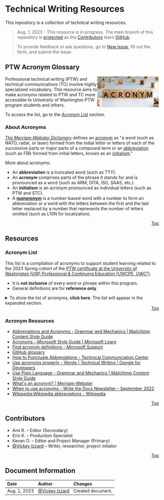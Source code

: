 # Technical Writing Resources
This repository is a collection of technical writing resources.

> Aug. 1, 2023 - This resource is in progress. The main branch of this repository is [protected](https://docs.github.com/en/repositories/configuring-branches-and-merges-in-your-repository/managing-protected-branches/about-protected-branches#lock-branch) as the [Contributors](https://github.com/VickeyIzzard/Technical-Writing-Resources/blob/main/README.md#contributors) learn [GitHub](https://github.com/).
>
> To provide feedback or ask questions, go to [New Issue](https://github.com/VickeyIzzard/Technical-Writing-Resources/issues/new/choose), fill out the form, and submit the issue.

## PTW Acronym Glossary
<img align= "right" src="./assets/images/Acronym-Blocks.jpg" width=" 40%" alt=" A group of wooden blocks with black letters that spell the word acronym." title=" A group of wooden blocks with black letters that spell the word acronym.">

Professional technical writing (PTW) and technical communications (TC) involve highly specialized vocabulary. This resource aims to make acronyms related to PTW and TC more accessible to University of Washington PTW program students and others.

To access the list, go to the [Acronym List](https://github.com/VickeyIzzard/Technical-Writing-Resources/blob/main/README.md#acronym-list) section.

### About Acronyms
*[The Merriam-Webster Dictionary](https://www.merriam-webster.com/dictionary/)* defines an [acronym](https://www.merriam-webster.com/dictionary/acronym) as "a word (such as NATO, radar, or laser) formed from the initial letter or letters of each of the successive parts or major parts of a compound term or an [abbreviation](https://www.merriam-webster.com/dictionary/abbreviation) (such as FBI) formed from initial letters, known as an [initialism](https://www.merriam-webster.com/dictionary/initialism)."

More about acronyms:
- An **abbreviation** is a truncated word (such as TTY).
- An **acronym** comprises parts of the phrase it stands for and is pronounced as a word (such as ARM, DITA, ISO, SAAS, etc.).
- An **initialism** is an acronym pronounced as individual letters (such as PTW and STC).
- A [**numeronym**](https://en.wikipedia.org/wiki/Numeronym) is a number-based word with a number to form an abbreviation or a word with the letters between the first and the last letter replaced by a number that represents the number of letters omitted (such as L10N for localization).

<div align="right">
  <a href='https://github.com/VickeyIzzard/Technical-Writing-Resources/blob/main/README.md#readme-top'>Top</a>
</div>

## Resources
### Acronym List
This list is a compilation of acronyms to support student learning related to the 2023 Spring cohort of the [PTW certificate at the University of Washington (UW) Professional & Continuing Education (UWCPE, UWC²)](https://www.pce.uw.edu/certificates/professional-technical-writing).
- It is **not inclusive** of every word or phrase within this program.
- General definitions are for **reference only**.

<!--
> **Note:** Table content is in progress.
-->

<details>
<summary>To show the list of acronyms, <b>click here</b>. The list will appear in the expanded section.</summary>

#### Acronym List Table

|	Acronym	|	Definition	|	Course.Week	|	Source	|
|	:---	|	:---	|	:---	|	:---	|
|	A11Y	|	Accessibility	|	PTW 320.3	|	[What Does a11y Mean? - California State University, Northridge](https://www.csun.edu/it/news/what-does-a11y-mean#)	|
|	ADA	|	Americans with Disabilities Act	|	PTW 320.3	|	[Stanford, “History of Accessible Technology”](https://cs.stanford.edu/people/eroberts/courses/soco/projects/2005-06/accessibility/firstwave.html)	|
|	AI	|	Artificial intelligence	|	PTW 320.3	|	[Microsoft Inclusive Design](https://inclusive.microsoft.design/)	|
|	ARM	|	Accessibility rating matrix	|	PTW 320.3	|	[Wikipedia, “Accessibility”](https://en.wikipedia.org/wiki/Accessibility)	|
|	CPTC	|	Certified Professional Technical Communicator	|	PTW 320.1	|	[Foundation Level Certification (LEVEL I) - STC](https://www.stc.org/certification/foundation-certification/)	|
|	CRPD	|	Convention on the Rights of Persons with Disabilities from the UN	|	PTW 320.3	|	[Wikipedia, “Accessibility”](https://en.wikipedia.org/wiki/Accessibility)	|
|	CSS	|	Cascading style sheets	|	PTW 320.1	|	[CSS Introduction - W3Schools](https://www.stc.org/certification/foundation-certification/)	|
|	CSV	|	Comma-separated values	|	PTW 320.1	|	[OASIS Darwin Information Typing Architecture (DITA) TC FAQ](https://www.oasis-open.org/committees/dita/faq.php)	|
|	CX	|	Customer experience	|	PTW 320.2	|	[Wikipedia, “Accessibility”](https://en.wikipedia.org/wiki/Accessibility)	|
|	DE	|	Two-character code designating the German language for ISO 639-1	|	PTW 320.3	|	[What Are H1, H2, H3 meta tags? - Proximacy LLP - Web Marketing Specialist](https://proximacy.sg/what-are-h1-h2-h3-meta-tags/)	|
|	Dev	|	Software developer or development	|	PTW 320.6	|	[WHMCS, “Security Questions”](https://docs.whmcs.com/Security_Questions)	|
|	DITA	|	Darwin information typing architecture	|	PTW 320.1	|	[HTML Introduction - W3Schools](https://www.w3schools.com/html/html_intro.asp)	|
|	DM	|	Disability management	|	PTW 320.3	|	[IaaS vs. PaaS vs. SaaS - IBM](https://www.ibm.com/topics/iaas-paas-saas)	|
|	EN	|	Two-character code designating the English language for ISO 639-1	|	PTW 320.3	|	[Wikipedia, “Accessibility”](https://en.wikipedia.org/wiki/Accessibility)	|
|	en_GB	|	Five-character code designating the English language code for IZO-639-1	|	PTW 320.3	|	[Wikipedia, “Accessibility”](https://en.wikipedia.org/wiki/Accessibility)	|
|	EOD	|	End of day	|	PTW 320.4	|	[Wikipedia, “Accessibility”](https://en.wikipedia.org/wiki/Accessibility)	|
|	ES	|	Two-character code designating the Spanish language for ISO 639-1	|	PTW 320.3	|	[Ulwick, "What Is Jobs-to-be-Done?"](https://jobs-to-be-done.com/what-is-jobs-to-be-done-fea59c8e39eb)	|
|	H1, H2, H3...	|	Heading 1, heading 2...	|	PTW 320.3	|	[IXD@Pratt, “UX/UI Design for globalization – more than just translation”](https://ixd.prattsi.org/2018/12/ux-ui-design-for-globalization-more-than-just-translation/)	|
|	HH	|	Format for hours as two-digits	|	PTW 320.3	|	[WHMCS, “Security Questions”](https://docs.whmcs.com/Security_Questions)	|
|	HTML	|	Hypertext markup language	|	PTW 320.1	|	[Ulwick, "What Is Jobs-to-be-Done?"](https://jobs-to-be-done.com/what-is-jobs-to-be-done-fea59c8e39eb)	|
|	HW	|	Homework	|	PTW 320.1	|	[IaaS vs. PaaS vs. SaaS - IBM](https://www.ibm.com/topics/iaas-paas-saas)	|
|	I17N	|	Internationalization	|	PTW 320.3	|	[What is a PDF? Portable Document Format - Adobe Acrobat](https://www.adobe.com/acrobat/about-adobe-pdf.html)	|
|	IA	|	Instructional Assistant	|	PTW 320.1	|	[PTW Certificate in PTW at UWCPE](https://www.pce.uw.edu/certificates/professional-technical-writing)	|
|	IAAS	|	Infrastructure as a service	|	PTW 320.4	|	[McGovern, "What Really Matters: Focusing on Top Tasks"](https://articles.centercentre.com/focusing_top_tasks/)	|
|	ICT	|	Information and communications technology	|	PTW 320.3	|	[IXD@Pratt, “UX/UI Design for globalization – more than just translation”](https://ixd.prattsi.org/2018/12/ux-ui-design-for-globalization-more-than-just-translation/)	|
|	ISO	|	International Organization for Standardization	|	PTW 320.3	|	[IaaS vs. PaaS vs. SaaS - IBM](https://www.ibm.com/topics/iaas-paas-saas)	|
|	IT	|	Information technology	|	PTW 320.3	|	[Stanford, “History of Accessible Technology”](https://cs.stanford.edu/people/eroberts/courses/soco/projects/2005-06/accessibility/firstwave.html)	|
|	IXD	|	Interaction design	|	PTW 320.3	|	[What Are H1, H2, H3 meta tags? - Proximacy LLP - Web Marketing Specialist](https://proximacy.sg/what-are-h1-h2-h3-meta-tags/)	|
|	JA	|	Two-character code designating the Japanese language for ISO 639-1	|	PTW 320.3	|	[Wikipedia, “Accessibility”](https://en.wikipedia.org/wiki/Accessibility)	|
|	JSTOR	|	Journal storage	|	PTW 320.3	|	[About STC](https://www.stc.org/about-stc/)	|
|	JTBD	|	Jobs-to-be-done	|	PTW 320.1	|	[Wikipedia, “Accessibility”](https://en.wikipedia.org/wiki/Accessibility)	|
|	L10N	|	Localization	|	PTW 320.3	|	[Wikipedia, “Accessibility”](https://en.wikipedia.org/wiki/Accessibility)	|
|	LTR	|	Left-to-right	|	PTW 320.3	|	[TL;DR - Mailchimp Content Style Guide](https://styleguide.mailchimp.com/tldr/)	|
|	MB	|	Megabyte	|	PTW 320.3	|	[Wikipedia, “Accessibility”](https://en.wikipedia.org/wiki/Accessibility)	|
|	MM	|	Format for minutes as two-digits	|	PTW 320.3	|	[Wikipedia, “Accessibility”](https://en.wikipedia.org/wiki/Accessibility)	|
|	ODI	|	Outcome-driven innovation	|	PTW 320.1	|	[W3C](https://www.w3.org/)	|
|	OS	|	Operating system	|	PTW 320.1	|	[Wikipedia, “Accessibility”](https://en.wikipedia.org/wiki/Accessibility)	|
|	PAAS	|	Platform as a service	|	PTW 320.4	|	[WCAG 2 Overview - Web Accessibility Initiative (WAI) - W3C](https://www.w3.org/WAI/standards-guidelines/wcag/)	|
|	PC	|	Personal computer	|	PTW 320.6	|	[HTML Versus XHTML - W3Schools](https://www.w3schools.com/html/html_xhtml.asp)	|
|	PDF	|	Portable document format	|	PTW 320.1	|	[XML Introduction - W3Schools](https://www.w3schools.com/xml/xml_whatis.asp)	|
|	POUR	|	Perceivable, operable, understandable, and robust	|	PTW 320.3	|		|
|	PP	|	Portfolio project	|	PTW 320.1	|		|
|	PTW	|	Professional technical writing	|	PTW 320.1	|		|
|	PW	|	Plain writing or practical writing	|	PTW 320.1	|		|
|	QA	|	Quality assurance	|	PTW 320.6	|		|
|	RFP	|	Request for proposal	|	PTW 320.1	|		|
|	ROI	|	Return on investment	|	PTW 320.1	|		|
|	RTL	|	Right-to-left	|	PTW 320.3	|		|
|	SAAS	|	Software as a service	|	PTW 320.4	|		|
|	SAMI	|	Synchronized Accessible Media Exchange	|	PTW 320.3	|		|
|	SEM	|	Search engine marketing	|	PTW 320.6	|		|
|	SEO	|	Search engine optimization	|	PTW 320.3	|		|
|	SERP	|	Search engine results page	|	PTW 320.6	|		|
|	SME	|	Subject matter expert	|	PTW 320.4	|		|
|	SSML	|	Speech Synthesis Markup Language	|	PTW 320.3	|		|
|	STC	|	Society for Technical Communication	|	PTW 320.1	|		|
|	TAMI	|	Test accessibility and modification inventory	|	PTW 320.3	|		|
|	TBA	|	To be announced	|	PTW 320.1	|		|
|	TC	|	Technical communication or communicator	|	PTW 320.1	|		|
|	TDD	|	Telecommunications device for the deaf	|	PTW 320.3	|		|
|	TL;DR	|	Too long didn't read	|	PTW 320.2	|		|
|	TTY	|	Teletypewriters, sometimes shortened to "teletype"	|	PTW 320.3	|		|
|	UI	|	User interface	|	PTW 320.6	|		|
|	UN	|	United Nations	|	PTW 320.3	|		|
|	UX	|	User experience	|	PTW 320.1	|		|
|	W3C	|	World Wide Web Consortium	|	PTW 320.3	|		|
|	WAI	|	Web Accessibility Initiative	|	PTW 320.3	|		|
|	WCAG	|	Web Content Accessibility Guidelines	|	PTW 320.3	|		|
|	WIFM	|	What's in it for me?	|	PTW 320.1	|		|
|	XHTML	|	Extensible HyperText Markup Language	|	PTW 320.3	|		|
|	XML	|	Extensible markup language	|	PTW 320.1	|		|

</details>

<div align="right">
  <a href='https://github.com/VickeyIzzard/Technical-Writing-Resources/blob/main/README.md#readme-top'>Top</a>
</div>

### Acronym Resources
- [Abbreviations and Acronyms - Grammar and Mechanics | Mailchimp Content Style Guide](https://styleguide.mailchimp.com/grammar-and-mechanics/#header-3-abbreviations-and-acronyms)
- [Acronyms - Microsoft Style Guide | Microsoft Learn](https://learn.microsoft.com/en-us/style-guide/acronyms)
- [Find acronym definitions - Microsoft Support](https://support.microsoft.com/en-us/office/find-acronym-definitions-89062352-e1ce-4f59-b58c-f94869521404)
- [GitHub glossary](https://docs.github.com/en/get-started/quickstart/github-glossary)
-	[How to Punctuate Abbreviations - Technical Communication Center](https://technicalcommunicationcenter.com/2021/12/20/how-to-write-capitalize-and-punctuate-abbreviations-and-acronyms/)
-	[Use acronyms properly - Words | Technical Writing | Google for Developers](https://developers.google.com/tech-writing/one/words#use_acronyms_properly)
- [Use Plain Language - Grammar and Mechanics | Mailchimp Content Style Guide](https://styleguide.mailchimp.com/writing-for-accessibility/#header-3-use-plain-language)
-	[What's an acronym? | Merriam-Webster](https://www.merriam-webster.com/words-at-play/whats-an-acronym)
-	[When to use acronyms - Write the Docs Newsletter – September 2022](https://www.writethedocs.org/blog/newsletter-september-2022/?highlight=acronyms#when-to-use-acronyms)
-	[Wikipedia:Wikipedia abbreviations - Wikipedia](https://en.wikipedia.org/wiki/Wikipedia:Wikipedia_abbreviations)


<div align="right">
  <a href='https://github.com/VickeyIzzard/Technical-Writing-Resources/blob/main/README.md#readme-top'>Top</a>
</div>

## Contributors
-	Ami R. – Editor (Secondary)
-	Erin K. – Production Specialist
-	Kevan O. – Editor and Project Manager (Primary)
-	[@Vickey Izzard](https://github.com/VickeyIzzard) – Writer, researcher, project initiator

<div align="right">
  <a href='https://github.com/VickeyIzzard/Technical-Writing-Resources/blob/main/README.md#readme-top'>Top</a>
</div>

## Document Information
| Date | Author | Changes |
|:---|:---|:---|
| Aug. 1, 2023 | [@Vickey Izzard](https://github.com/VickeyIzzard) | Created document. |
